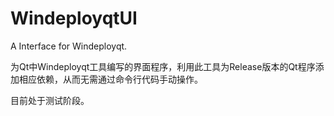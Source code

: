 # WindeployqtUI
A Interface for Windeployqt.

为Qt中Windeployqt工具编写的界面程序，利用此工具为Release版本的Qt程序添加相应依赖，从而无需通过命令行代码手动操作。

目前处于测试阶段。
